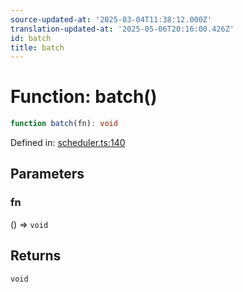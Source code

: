 ```yaml
---
source-updated-at: '2025-03-04T11:38:12.000Z'
translation-updated-at: '2025-05-06T20:16:00.426Z'
id: batch
title: batch
---
```


<!-- DO NOT EDIT: this page is autogenerated from the type comments -->

# Function: batch()

```ts
function batch(fn): void
```

Defined in: [scheduler.ts:140](https://github.com/TanStack/store/blob/main/packages/store/src/scheduler.ts#L140)

## Parameters

### fn

() => `void`

## Returns

`void`
